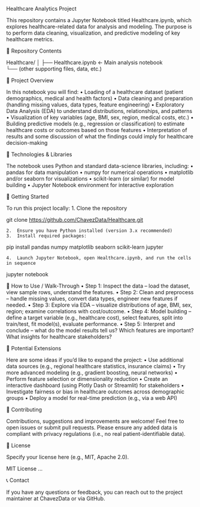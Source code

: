 Healthcare Analytics Project

This repository contains a Jupyter Notebook titled Healthcare.ipynb, which explores healthcare-related data for analysis and modeling. The purpose is to perform data cleaning, visualization, and predictive modeling of key healthcare metrics.

📂 Repository Contents

Healthcare/
│
├── Healthcare.ipynb      ← Main analysis notebook  
└── (other supporting files, data, etc.)  

🧭 Project Overview

In this notebook you will find:
	•	Loading of a healthcare dataset (patient demographics, medical and health factors)
	•	Data cleaning and preparation (handling missing values, data types, feature engineering)
	•	Exploratory Data Analysis (EDA) to understand distributions, relationships, and patterns
	•	Visualization of key variables (age, BMI, sex, region, medical costs, etc.)
	•	Building predictive models (e.g., regression or classification) to estimate healthcare costs or outcomes based on those features
	•	Interpretation of results and some discussion of what the findings could imply for healthcare decision-making

🔧 Technologies & Libraries

The notebook uses Python and standard data-science libraries, including:
	•	pandas for data manipulation
	•	numpy for numerical operations
	•	matplotlib and/or seaborn for visualizations
	•	scikit-learn (or similar) for model building
	•	Jupyter Notebook environment for interactive exploration

🚀 Getting Started

To run this project locally:
	1.	Clone the repository

git clone https://github.com/ChavezData/Healthcare.git


	2.	Ensure you have Python installed (version 3.x recommended)
	3.	Install required packages:

pip install pandas numpy matplotlib seaborn scikit-learn jupyter


	4.	Launch Jupyter Notebook, open Healthcare.ipynb, and run the cells in sequence

jupyter notebook



📝 How to Use / Walk-Through
	•	Step 1: Inspect the data – load the dataset, view sample rows, understand the features.
	•	Step 2: Clean and preprocess – handle missing values, convert data types, engineer new features if needed.
	•	Step 3: Explore via EDA – visualize distributions of age, BMI, sex, region; examine correlations with cost/outcome.
	•	Step 4: Model building – define a target variable (e.g., healthcare cost), select features, split into train/test, fit model(s), evaluate performance.
	•	Step 5: Interpret and conclude – what do the model results tell us? Which features are important? What insights for healthcare stakeholders?

🎯 Potential Extensions

Here are some ideas if you’d like to expand the project:
	•	Use additional data sources (e.g., regional healthcare statistics, insurance claims)
	•	Try more advanced modeling (e.g., gradient boosting, neural networks)
	•	Perform feature selection or dimensionality reduction
	•	Create an interactive dashboard (using Plotly Dash or Streamlit) for stakeholders
	•	Investigate fairness or bias in healthcare outcomes across demographic groups
	•	Deploy a model for real-time prediction (e.g., via a web API)

🤝 Contributing

Contributions, suggestions and improvements are welcome! Feel free to open issues or submit pull requests.
Please ensure any added data is compliant with privacy regulations (i.e., no real patient-identifiable data).

📄 License

Specify your license here (e.g., MIT, Apache 2.0).

MIT License
...

📞 Contact

If you have any questions or feedback, you can reach out to the project maintainer at ChavezData or via GitHub.
